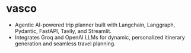 # vasco

- Agentic AI-powered trip planner built with Langchain, Langgraph, Pydantic, FastAPI, Tavily, and Streamlit. 
- Integrates Groq and OpenAI LLMs for dynamic, personalized itinerary generation and seamless travel planning.
